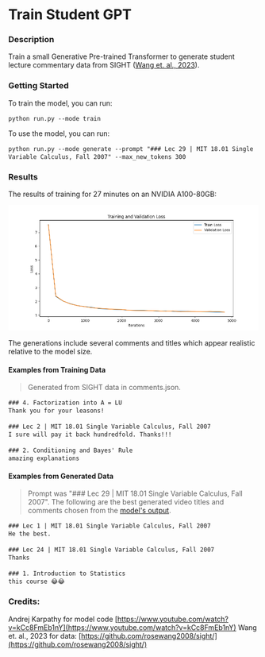 # Train Student GPT

### Description

Train a small Generative Pre-trained Transformer to generate student lecture commentary data from SIGHT ([Wang et. al., 2023](https://github.com/rosewang2008/sight/)).

### Getting Started

To train the model, you can run:
~~~
python run.py --mode train
~~~

To use the model, you can run:
~~~
python run.py --mode generate --prompt "### Lec 29 | MIT 18.01 Single Variable Calculus, Fall 2007" --max_new_tokens 300
~~~


### Results

The results of training for 27 minutes on an NVIDIA A100-80GB:

![Loss Curve](/example/loss_curve.png)

The generations include several comments and titles which appear realistic relative to the model size.

#### Examples from Training Data
> Generated from SIGHT data in comments.json.

```
### 4. Factorization into A = LU
Thank you for your leasons!

### Lec 2 | MIT 18.01 Single Variable Calculus, Fall 2007
I sure will pay it back hundredfold. Thanks!!!

### 2. Conditioning and Bayes' Rule
amazing explanations
```

#### Examples from Generated Data
> Prompt was "### Lec 29 | MIT 18.01 Single Variable Calculus, Fall 2007". The following are the best generated video titles and comments chosen from the [model's output](example/generated.md).

```
### Lec 1 | MIT 18.01 Single Variable Calculus, Fall 2007
He the best.

### Lec 24 | MIT 18.01 Single Variable Calculus, Fall 2007
Thanks

### 1. Introduction to Statistics
this course 😂😂
```

### Credits:

Andrej Karpathy for model code [https://www.youtube.com/watch?v=kCc8FmEb1nY](https://www.youtube.com/watch?v=kCc8FmEb1nY)
Wang et. al., 2023 for data: [https://github.com/rosewang2008/sight/](https://github.com/rosewang2008/sight/)